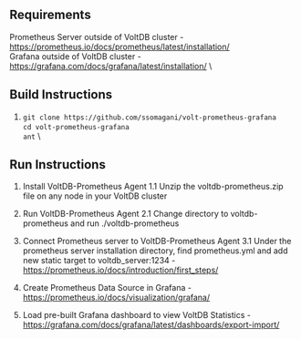 ## Requirements
Prometheus Server outside of VoltDB cluster - https://prometheus.io/docs/prometheus/latest/installation/ \
Grafana outside of VoltDB cluster - https://grafana.com/docs/grafana/latest/installation/ \

## Build Instructions
1. `git clone https://github.com/ssomagani/volt-prometheus-grafana` \
`cd volt-prometheus-grafana` \
`ant` \

## Run Instructions
1. Install VoltDB-Prometheus Agent
1.1 Unzip the voltdb-prometheus.zip file on any node in your VoltDB cluster

2. Run VoltDB-Prometheus Agent
2.1 Change directory to voltdb-prometheus and run ./voltdb-prometheus

3. Connect Prometheus server to VoltDB-Prometheus Agent
3.1 Under the prometheus server installation directory, find prometheus.yml and add new static target to voltdb_server:1234 - https://prometheus.io/docs/introduction/first_steps/

4. Create Prometheus Data Source in Grafana - https://prometheus.io/docs/visualization/grafana/

5. Load pre-built Grafana dashboard to view VoltDB Statistics - https://grafana.com/docs/grafana/latest/dashboards/export-import/
